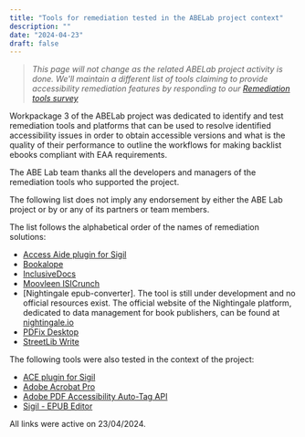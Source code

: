 ```yaml
---
title: "Tools for remediation tested in the ABELab project context"
description: ""
date: "2024-04-23"
draft: false 
---
```

> *This page will not change as the related ABELab project activity is done. We'll maintain a different list of tools claiming to provide accessibility remediation features by responding to our [Remediation tools survey](https://www.abelab.eu/activities/toolssurvey/)* 

Workpackage 3 of the ABELab project was dedicated to identify and test remediation tools and platforms that can be used to resolve identified accessibility issues in order to obtain accessible versions and what is the quality of their performance to outline the workflows for making backlist ebooks compliant with EAA requirements.

The ABE Lab team thanks all the developers and managers of the remediation tools who supported the project.

The following list does not imply any endorsement by either the ABE Lab project or by or any of its partners or team members. 

The list follows the alphabetical order of the names of remediation solutions:
* [Access Aide plugin for Sigil](https://github.com/kevinhendricks/Access-Aide)
* [Bookalope](https://bookalope.net/)
* [InclusiveDocs](https://inclusivedocs.com/)
* [Moovleen ISICrunch](https://www.moovleen.com)
* [Nightingale epub-converter]. The tool is still under development and no official resources exist. The official website of the Nightingale platform, dedicated to data management for book publishers, can be found at [nightingale.io](https://www.nightingale.io/)
* [PDFix Desktop](https://pdfix.net/products/pdfix-desktop-lite/)
* [StreetLib Write](https://writeapp.io/home)

The following tools were also tested in the context of the project:
* [ACE plugin for Sigil](https://www.mobileread.com/forums/showthread.php?t=294678)
* [Adobe Acrobat Pro](https://www.adobe.com/it/acrobat/acrobat-pro.html)
* [Adobe PDF Accessibility Auto-Tag API](https://developer.adobe.com/document-services/docs/overview/pdf-accessibility-auto-tag-api/)
* [Sigil - EPUB Editor](https://sigil-ebook.com/)

All links were active on 23/04/2024.

